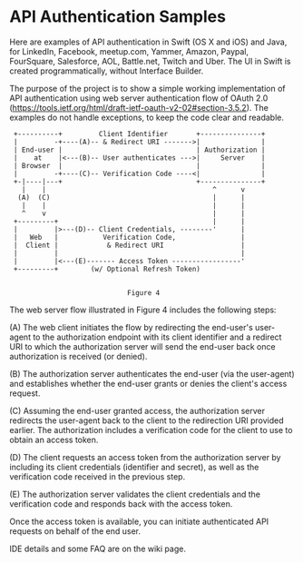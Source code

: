 # API Authentication Samples
Here are examples of API authentication in Swift (OS X and iOS) and Java, for LinkedIn, Facebook, meetup.com, Yammer, Amazon, Paypal, FourSquare, Salesforce, AOL, Battle.net, Twitch and Uber. The UI in Swift is created programmatically, without Interface Builder.

The purpose of the project is to show a simple working implementation of API authentication using web server authentication flow of OAuth 2.0 (https://tools.ietf.org/html/draft-ietf-oauth-v2-02#section-3.5.2). The examples do not handle exceptions, to keep the code clear and readable. 



     +----------+         Client Identifier       +---------------+
     |         -+----(A)-- & Redirect URI ------->|               |
     | End-user |                                 | Authorization |
     |    at    |<---(B)-- User authenticates --->|     Server    |
     | Browser  |                                 |               |
     |         -+----(C)-- Verification Code ----<|               |
     +-|----|---+                                 +---------------+
       |    |                                         ^      v
      (A)  (C)                                        |      |
       |    |                                         |      |
       ^    v                                         |      |
     +---------+                                      |      |
     |         |>---(D)-- Client Credentials, --------'      |
     |   Web   |           Verification Code,                |
     |  Client |            & Redirect URI                   |
     |         |                                             |
     |         |<---(E)------- Access Token -----------------'
     +---------+        (w/ Optional Refresh Token)


                                 Figure 4

   The web server flow illustrated in Figure 4 includes the following
   steps:

   (A)  The web client initiates the flow by redirecting the end-user's
        user-agent to the authorization endpoint with its client
        identifier and a redirect URI to which the authorization server
        will send the end-user back once authorization is received (or
        denied).

   (B)  The authorization server authenticates the end-user (via the
        user-agent) and establishes whether the end-user grants or
        denies the client's access request.

   (C)  Assuming the end-user granted access, the authorization server
        redirects the user-agent back to the client to the redirection
        URI provided earlier.  The authorization includes a verification
        code for the client to use to obtain an access token.

   (D)  The client requests an access token from the authorization
        server by including its client credentials (identifier and
        secret), as well as the verification code received in the
        previous step.

   (E)  The authorization server validates the client credentials and
        the verification code and responds back with the access token.

Once the access token is available, you can initiate authenticated API requests on behalf of the end user. 

IDE details and some FAQ are on the wiki page.
